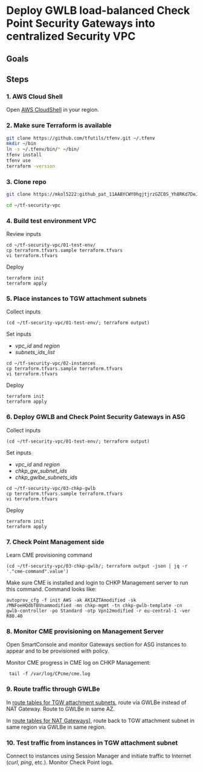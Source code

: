 # Deploy GWLB load-balanced Check Point Security Gateways into centralized Security VPC

## Goals

## Steps

### 1. AWS Cloud Shell
Open [AWS CloudShell](https://eu-central-1.console.aws.amazon.com/cloudshell/home?region=eu-central-1#) in your region.

### 2. Make sure Terraform is available
```bash
git clone https://github.com/tfutils/tfenv.git ~/.tfenv
mkdir ~/bin
ln -s ~/.tfenv/bin/* ~/bin/
tfenv install
tfenv use
terraform -version
```

### 3. Clone repo
```bash
git clone https://mkol5222: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@github.com/mkol5222/tf-security-vpc.git ~/tf-security-vpc

cd ~/tf-security-vpc
```

### 4. Build test environment VPC

Review inputs
```
cd ~/tf-security-vpc/01-test-env/
cp terraform.tfvars.sample terraform.tfvars
vi terraform.tfvars
```

Deploy
```
terraform init
terraform apply
```

### 5. Place instances to TGW attachment subnets
Collect inputs
```
(cd ~/tf-security-vpc/01-test-env/; terraform output)
```

Set inputs
* *vpc_id* and *region*
* *subnets_ids_list*
```
cd ~/tf-security-vpc/02-instances
cp terraform.tfvars.sample terraform.tfvars
vi terraform.tfvars
```

Deploy
```
terraform init
terraform apply
```

### 6. Deploy GWLB and Check Point Security Gateways in ASG
Collect inputs
```
(cd ~/tf-security-vpc/01-test-env/; terraform output)
```

Set inputs
* *vpc_id* and *region*
* *chkp_gw_subnet_ids*
* *chkp_gwlbe_subnets_ids*
```
cd ~/tf-security-vpc/03-chkp-gwlb
cp terraform.tfvars.sample terraform.tfvars
vi terraform.tfvars
```

Deploy
```
terraform init
terraform apply
```

### 7. Check Point Management side
Learn CME provisioning command
```
(cd ~/tf-security-vpc/03-chkp-gwlb/; terraform output -json | jq -r '."cme-command".value')
```

Make sure CME is installed and login to CHKP Management server to run this command. Command looks like:
```
autoprov_cfg -f init AWS -ak AKIAZTAmodified -sk /MNFoeHQdbTBVnammodified -mn chkp-mgmt -tn chkp-gwlb-template -cn gwlb-controller -po Standard -otp Vpn12modified -r eu-central-1 -ver R80.40
```

### 8. Monitor CME provisioning on Management Server

Open SmartConsole and monitor Gateways section for ASG instances to appear and to be provisioned with policy.

Monitor CME progress in CME log on CHKP Management:
```
 tail -f /var/log/CPcme/cme.log
```

### 9. Route traffic through GWLBe

In [route tables for TGW attachment subnets](https://eu-central-1.console.aws.amazon.com/vpc/home?region=eu-central-1#RouteTables:search=tgw), route via GWLBe instead of NAT Gateway. Route to GWLBe in same AZ.

In [route tables for NAT Gateways](https://eu-central-1.console.aws.amazon.com/vpc/home?region=eu-central-1#RouteTables:search=chkp-nat)], route back to TGW attachment subnet in same region via GWLBe in same region.

### 10. Test traffic from instances in TGW attachment subnet

Connect to instances using Session Manager and initiate traffic to Internet (*curl*, *ping*, etc.). Monitor Check Point logs.